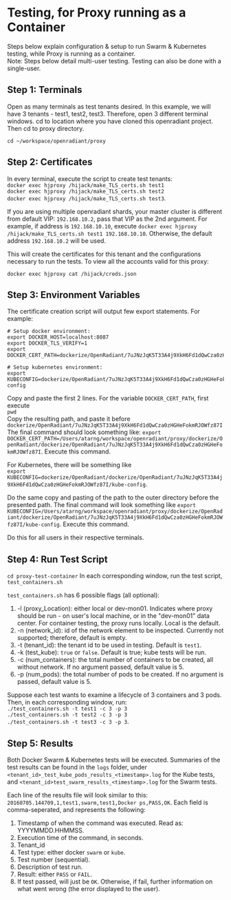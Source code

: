 # Testing, for Proxy running as a Container
Steps below explain configuration & setup to run Swarm & Kubernetes testing, while Proxy is running as a container. <br />
Note: Steps below detail multi-user testing. Testing can also be done with a single-user. 


## Step 1: Terminals
Open as many terminals as test tenants desired. In this example, we will have 3 tenants - test1, test2, test3.
Therefore, open 3 different terminal windows. cd to location where you have cloned this openradiant project. 
Then cd to proxy directory.
```
cd ~/workspace/openradiant/proxy
```

## Step 2: Certificates
In every terminal, execute the script to create test tenants: <br />
`docker exec hjproxy /hijack/make_TLS_certs.sh test1` <br />
`docker exec hjproxy /hijack/make_TLS_certs.sh test2` <br />
`docker exec hjproxy /hijack/make_TLS_certs.sh test3`. <br />

If you are using multiple openradiant shards, your master cluster is different from 
default VIP: `192.168.10.2`, pass that VIP as the 2nd argument. For example, if address is 
`192.168.10.10`, execute `docker exec hjproxy /hijack/make_TLS_certs.sh test1 192.168.10.10`. 
Otherwise, the default address `192.168.10.2` will be used. 

This will create the certificates for this tenant and the configurations necessary to run the tests. 
To view all the accounts valid for this proxy: 
```
docker exec hjproxy cat /hijack/creds.json
```

## Step 3: Environment Variables
The certificate creation script will output few export statements. For example: <br />
```
# Setup docker environment:
export DOCKER_HOST=localhost:8087
export DOCKER_TLS_VERIFY=1
export DOCKER_CERT_PATH=dockerize/OpenRadiant/7uJNzJqK5T33A4j9XkH6Fd1dQwCza0zHGHeFokmRJOWfz87I

# Setup kubernetes environment:
export KUBECONFIG=dockerize/OpenRadiant/7uJNzJqK5T33A4j9XkH6Fd1dQwCza0zHGHeFokmRJOWfz87I/kube-config
```
Copy and paste the first 2 lines. For the variable `DOCKER_CERT_PATH`, first execute <br />
`pwd` <br />
Copy the resulting path, and paste it before `dockerize/OpenRadiant/7uJNzJqK5T33A4j9XkH6Fd1dQwCza0zHGHeFokmRJOWfz87I`
The final command should look something like:
`export DOCKER_CERT_PATH=/Users/atarng/workspace/openradiant/proxy/dockerize/OpenRadiant/dockerize/OpenRadiant/7uJNzJqK5T33A4j9XkH6Fd1dQwCza0zHGHeFokmRJOWfz87I`. 
Execute this command. <br />

For Kubernetes, there will be something like <br />
`export KUBECONFIG=dockerize/OpenRadiant/dockerize/OpenRadiant/7uJNzJqK5T33A4j9XkH6Fd1dQwCza0zHGHeFokmRJOWfz87I/kube-config`. 

Do the same copy and pasting of the path to the outer directory before the presented path. The final command will look something like
`export KUBECONFIG=/Users/atarng/workspace/openradiant/proxy/dockerize/OpenRadiant/dockerize/OpenRadiant/7uJNzJqK5T33A4j9XkH6Fd1dQwCza0zHGHeFokmRJOWfz87I/kube-config`.
Execute this command. <br />  


Do this for all users in their respective terminals. 



## Step 4: Run Test Script
`cd proxy-test-container`
In each corresponding window, run the test script, `test_containers.sh` 

`test_containers.sh` has 6 possible flags (all optional): <br />
1) -l (proxy_Location): either local or dev-mon01. Indicates where proxy should be run - on user's local machine, or in the "dev-mon01" data center. For container testing, the proxy runs locally. Local is the default. <br />
2) -n (network_id): id of the network element to be inspected. Currently not supported; therefore, default is empty. <br />
3) -t (tenant_id): the tenant id to be used in testing. Default is `test1`. <br />
4) -k (test_kube): `true` or `false`. Default is true; kube tests will be run. <br /> 
5) -c (num_containers): the total number of containers to be created, all without network. If no argument passed, default value is 5. <br />
6) -p (num_pods): the total number of pods to be created. If no argument is passed, default value is 5. <br />


Suppose each test wants to examine a lifecycle of 3 containers and 3 pods.
Then, in each corresponding window, run: <br />
`./test_containers.sh -t test1 -c 3 -p 3` <br />
`./test_containers.sh -t test2 -c 3 -p 3` <br />
`./test_containers.sh -t test3 -c 3 -p 3`.


## Step 5: Results

Both Docker Swarm & Kubernetes tests will be executed. Summaries of the test results can be found in the `logs` folder, under `<tenant_id>_test_kube_pods_results_<timestamp>.log` for the Kube tests, and `<tenant_id>test_swarm_results_<timestamp>.log` for the Swarm tests. 

Each line of the results file will look similar to this: 
`20160705.144709,1,test1,swarm,test1,Docker ps,PASS,OK`. 
Each field is comma-seperated, and represents the following:

1. Timestamp of when the command was executed. Read as: YYYYMMDD.HHMMSS. 
2. Execution time of the command, in seconds. 
3. Tenant_id 
4. Test type: either docker `swarm` or `kube`. 
5. Test number (sequential). 
6. Description of test run. 
7. Result: either `PASS` or `FAIL`. 
8. If test passed, will just be `OK`. Otherwise, if fail, further information on what went wrong (the error displayed to the user).


